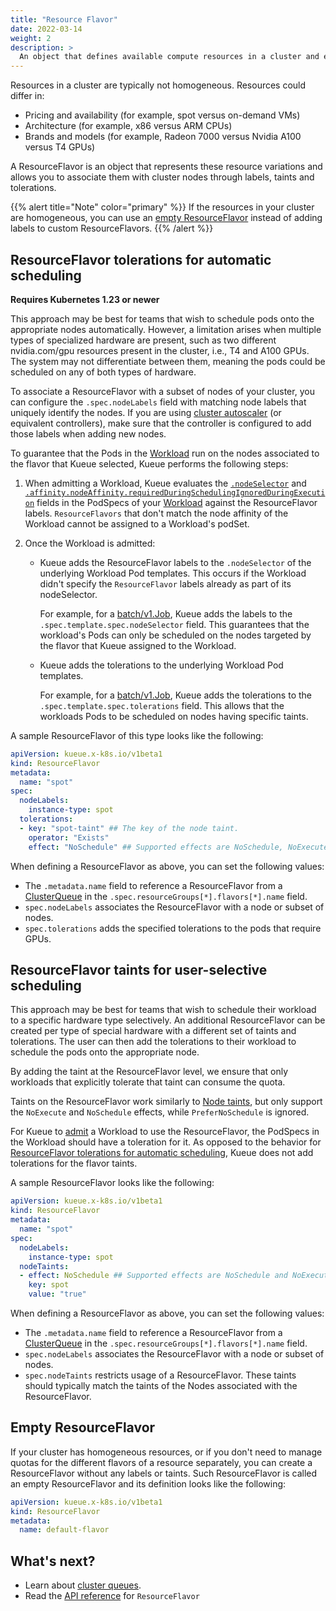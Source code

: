 ```yaml
---
title: "Resource Flavor"
date: 2022-03-14
weight: 2
description: >
  An object that defines available compute resources in a cluster and enables fine-grained resource management by associating workloads with specific node types.
---
```


Resources in a cluster are typically not homogeneous. Resources could differ in:

- Pricing and availability (for example, spot versus on-demand VMs)
- Architecture (for example, x86 versus ARM CPUs)
- Brands and models (for example, Radeon 7000 versus Nvidia A100 versus T4 GPUs)

A ResourceFlavor is an object that represents these resource variations and allows you to associate them with cluster nodes through labels, taints and tolerations.

{{% alert title="Note" color="primary" %}}
If the resources in your cluster are homogeneous, you can use an [empty ResourceFlavor](#empty-resourceflavor) instead of adding labels to custom ResourceFlavors.
{{% /alert %}}

## ResourceFlavor tolerations for automatic scheduling

**Requires Kubernetes 1.23 or newer**

This approach may be best for teams that wish to schedule pods onto the appropriate nodes automatically.
However, a limitation arises when multiple types of specialized hardware are present, such as two different nvidia.com/gpu resources present in the cluster, i.e., T4 and A100 GPUs.
The system may not differentiate between them, meaning the pods could be scheduled on any of both types of hardware.

To associate a ResourceFlavor with a subset of nodes of your cluster, you can configure the `.spec.nodeLabels` field with matching node labels that uniquely identify the nodes.
If you are using [cluster autoscaler](https://github.com/kubernetes/autoscaler/tree/master/cluster-autoscaler) (or equivalent controllers), make sure that the controller is configured to add those labels when adding new nodes.

To guarantee that the Pods in the [Workload](/docs/concepts/workload) run on the nodes associated to the flavor that Kueue selected, Kueue performs the following steps:

1. When admitting a Workload, Kueue evaluates the [`.nodeSelector`](https://kubernetes.io/docs/concepts/scheduling-eviction/assign-pod-node/#nodeselector) and [`.affinity.nodeAffinity.requiredDuringSchedulingIgnoredDuringExecution`](https://kubernetes.io/docs/concepts/scheduling-eviction/assign-pod-node/#node-affinity) fields in the PodSpecs of your [Workload](/docs/concepts/workload) against the ResourceFlavor labels.
`ResourceFlavors` that don't match the node affinity of the Workload cannot be assigned to a Workload's podSet.


2. Once the Workload is admitted:
   - Kueue adds the ResourceFlavor labels to the `.nodeSelector` of the underlying Workload Pod templates.
   This occurs if the Workload didn't specify the `ResourceFlavor` labels already as part of its nodeSelector.

     For example, for a [batch/v1.Job](https://kubernetes.io/docs/concepts/workloads/controllers/job/), Kueue adds the labels to the `.spec.template.spec.nodeSelector` field.
     This guarantees that the workload's Pods can only be scheduled on the nodes targeted by the flavor that Kueue assigned to the Workload.

   - Kueue adds the tolerations to the underlying Workload Pod templates.

     For example, for a [batch/v1.Job](https://kubernetes.io/docs/concepts/workloads/controllers/job/), Kueue adds the tolerations to the `.spec.template.spec.tolerations` field.
     This allows that the workloads Pods to be scheduled on nodes having specific taints.

A sample ResourceFlavor of this type looks like the following:

```yaml
apiVersion: kueue.x-k8s.io/v1beta1
kind: ResourceFlavor
metadata:
  name: "spot"
spec:
  nodeLabels:
    instance-type: spot
  tolerations:
  - key: "spot-taint" ## The key of the node taint.
    operator: "Exists"
    effect: "NoSchedule" ## Supported effects are NoSchedule, NoExecute, and PreferNoSchedule.
```

When defining a ResourceFlavor as above, you can set the following values:
- The `.metadata.name` field to reference a ResourceFlavor from a [ClusterQueue](/docs/concepts/cluster_queue) in the `.spec.resourceGroups[*].flavors[*].name` field.
- `spec.nodeLabels` associates the ResourceFlavor with a node or subset of nodes.
- `spec.tolerations` adds the specified tolerations to the pods that require GPUs.


## ResourceFlavor taints for user-selective scheduling

This approach may be best for teams that wish to schedule their workload to a specific hardware type selectively.
An additional ResourceFlavor can be created per type of special hardware with a different set of taints and tolerations.
The user can then add the tolerations to their workload to schedule the pods onto the appropriate node.

By adding the taint at the ResourceFlavor level, we ensure that only workloads that explicitly tolerate that taint can consume the quota.

Taints on the ResourceFlavor work similarly to [Node taints](https://kubernetes.io/docs/concepts/scheduling-eviction/taint-and-toleration/),
but only support the `NoExecute` and `NoSchedule` effects, while `PreferNoSchedule` is ignored.

For Kueue to [admit](/docs/concepts#admission) a Workload to use the ResourceFlavor, the PodSpecs in the Workload should have a toleration for it.
As opposed to the behavior for [ResourceFlavor tolerations for automatic scheduling](#ResourceFlavor-tolerations-for-automatic-scheduling), Kueue does not add tolerations for the flavor taints.

A sample ResourceFlavor looks like the following:

```yaml
apiVersion: kueue.x-k8s.io/v1beta1
kind: ResourceFlavor
metadata:
  name: "spot"
spec:
  nodeLabels:
    instance-type: spot
  nodeTaints:
  - effect: NoSchedule ## Supported effects are NoSchedule and NoExecute, while PreferNoSchedule is ignored.
    key: spot
    value: "true"
```

When defining a ResourceFlavor as above, you can set the following values:
- The `.metadata.name` field to reference a ResourceFlavor from a [ClusterQueue](/docs/concepts/cluster_queue) in the `.spec.resourceGroups[*].flavors[*].name` field.
- `spec.nodeLabels` associates the ResourceFlavor with a node or subset of nodes.
- `spec.nodeTaints` restricts usage of a ResourceFlavor.
These taints should typically match the taints of the Nodes associated with the ResourceFlavor.

## Empty ResourceFlavor

If your cluster has homogeneous resources, or if you don't need to manage quotas for the different flavors of a resource separately, you can create a ResourceFlavor without any labels or taints.
Such ResourceFlavor is called an empty ResourceFlavor and its definition looks like the following:

```yaml
apiVersion: kueue.x-k8s.io/v1beta1
kind: ResourceFlavor
metadata:
  name: default-flavor
```

## What's next?

- Learn about [cluster queues](/docs/concepts/cluster_queue).
- Read the [API reference](/docs/reference/kueue.v1beta1/#kueue-x-k8s-io-v1beta1-ResourceFlavor) for `ResourceFlavor`
